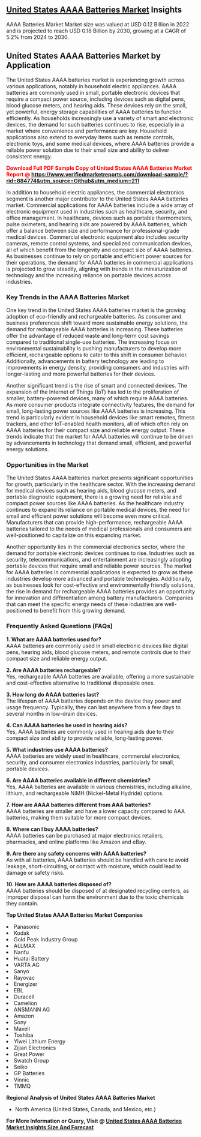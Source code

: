 <h2><a href="https://www.verifiedmarketreports.com/download-sample/?rid=884774&amp;utm_source=Github&amp;utm_medium=211" target="_blank">United States AAAA Batteries Market</a> Insights</h2><p>AAAA Batteries Market Market size was valued at USD 0.12 Billion in 2022 and is projected to reach USD 0.18 Billion by 2030, growing at a CAGR of 5.2% from 2024 to 2030.</p><p><h2>United States AAAA Batteries Market by Application</h2><p>The United States AAAA batteries market is experiencing growth across various applications, notably in household electric appliances. AAAA batteries are commonly used in small, portable electronic devices that require a compact power source, including devices such as digital pens, blood glucose meters, and hearing aids. These devices rely on the small, yet powerful, energy storage capabilities of AAAA batteries to function efficiently. As households increasingly use a variety of smart and electronic devices, the demand for such batteries continues to rise, especially in a market where convenience and performance are key. Household applications also extend to everyday items such as remote controls, electronic toys, and some medical devices, where AAAA batteries provide a reliable power solution due to their small size and ability to deliver consistent energy. <strong><p><span class=""><span style="color: #ff0000;"><strong>Download Full PDF Sample Copy of United States AAAA Batteries Market Report</strong> @ </span><a href="https://www.verifiedmarketreports.com/download-sample/?rid=884774&amp;utm_source=Github&amp;utm_medium=211" target="_blank">https://www.verifiedmarketreports.com/download-sample/?rid=884774&amp;utm_source=Github&amp;utm_medium=211</a></span></p></strong></p><p>In addition to household electric appliances, the commercial electronics segment is another major contributor to the United States AAAA batteries market. Commercial applications for AAAA batteries include a wide array of electronic equipment used in industries such as healthcare, security, and office management. In healthcare, devices such as portable thermometers, pulse oximeters, and hearing aids are powered by AAAA batteries, which offer a balance between size and performance for professional-grade medical devices. Commercial electronic equipment also includes security cameras, remote control systems, and specialized communication devices, all of which benefit from the longevity and compact size of AAAA batteries. As businesses continue to rely on portable and efficient power sources for their operations, the demand for AAAA batteries in commercial applications is projected to grow steadily, aligning with trends in the miniaturization of technology and the increasing reliance on portable devices across industries.</p><h3>Key Trends in the AAAA Batteries Market</h3><p>One key trend in the United States AAAA batteries market is the growing adoption of eco-friendly and rechargeable batteries. As consumer and business preferences shift toward more sustainable energy solutions, the demand for rechargeable AAAA batteries is increasing. These batteries offer the advantage of reduced waste and long-term cost savings compared to traditional single-use batteries. The increasing focus on environmental sustainability is pushing manufacturers to develop more efficient, rechargeable options to cater to this shift in consumer behavior. Additionally, advancements in battery technology are leading to improvements in energy density, providing consumers and industries with longer-lasting and more powerful batteries for their devices.</p><p>Another significant trend is the rise of smart and connected devices. The expansion of the Internet of Things (IoT) has led to the proliferation of smaller, battery-powered devices, many of which require AAAA batteries. As more consumer products integrate connectivity features, the demand for small, long-lasting power sources like AAAA batteries is increasing. This trend is particularly evident in household devices like smart remotes, fitness trackers, and other IoT-enabled health monitors, all of which often rely on AAAA batteries for their compact size and reliable energy output. These trends indicate that the market for AAAA batteries will continue to be driven by advancements in technology that demand small, efficient, and powerful energy solutions.</p><h3>Opportunities in the Market</h3><p>The United States AAAA batteries market presents significant opportunities for growth, particularly in the healthcare sector. With the increasing demand for medical devices such as hearing aids, blood glucose meters, and portable diagnostic equipment, there is a growing need for reliable and compact power sources like AAAA batteries. As the healthcare industry continues to expand its reliance on portable medical devices, the need for small and efficient power solutions will become even more critical. Manufacturers that can provide high-performance, rechargeable AAAA batteries tailored to the needs of medical professionals and consumers are well-positioned to capitalize on this expanding market.</p><p>Another opportunity lies in the commercial electronics sector, where the demand for portable electronic devices continues to rise. Industries such as security, telecommunications, and entertainment are increasingly adopting portable devices that require small and reliable power sources. The market for AAAA batteries in commercial applications is expected to grow as these industries develop more advanced and portable technologies. Additionally, as businesses look for cost-effective and environmentally friendly solutions, the rise in demand for rechargeable AAAA batteries provides an opportunity for innovation and differentiation among battery manufacturers. Companies that can meet the specific energy needs of these industries are well-positioned to benefit from this growing demand.</p><h3>Frequently Asked Questions (FAQs)</h3><p><strong>1. What are AAAA batteries used for?</strong><br>AAAA batteries are commonly used in small electronic devices like digital pens, hearing aids, blood glucose meters, and remote controls due to their compact size and reliable energy output.</p><p><strong>2. Are AAAA batteries rechargeable?</strong><br>Yes, rechargeable AAAA batteries are available, offering a more sustainable and cost-effective alternative to traditional disposable ones.</p><p><strong>3. How long do AAAA batteries last?</strong><br>The lifespan of AAAA batteries depends on the device they power and usage frequency. Typically, they can last anywhere from a few days to several months in low-drain devices.</p><p><strong>4. Can AAAA batteries be used in hearing aids?</strong><br>Yes, AAAA batteries are commonly used in hearing aids due to their compact size and ability to provide reliable, long-lasting power.</p><p><strong>5. What industries use AAAA batteries?</strong><br>AAAA batteries are widely used in healthcare, commercial electronics, security, and consumer electronics industries, particularly for small, portable devices.</p><p><strong>6. Are AAAA batteries available in different chemistries?</strong><br>Yes, AAAA batteries are available in various chemistries, including alkaline, lithium, and rechargeable NiMH (Nickel-Metal Hydride) options.</p><p><strong>7. How are AAAA batteries different from AAA batteries?</strong><br>AAAA batteries are smaller and have a lower capacity compared to AAA batteries, making them suitable for more compact devices.</p><p><strong>8. Where can I buy AAAA batteries?</strong><br>AAAA batteries can be purchased at major electronics retailers, pharmacies, and online platforms like Amazon and eBay.</p><p><strong>9. Are there any safety concerns with AAAA batteries?</strong><br>As with all batteries, AAAA batteries should be handled with care to avoid leakage, short-circuiting, or contact with moisture, which could lead to damage or safety risks.</p><p><strong>10. How are AAAA batteries disposed of?</strong><br>AAAA batteries should be disposed of at designated recycling centers, as improper disposal can harm the environment due to the toxic chemicals they contain.</p></p><p><strong>Top United States AAAA Batteries Market Companies</strong></p><div data-test-id=""><p><li>Panasonic</li><li> Kodak</li><li> Gold Peak Industry Group</li><li> ALLMAX</li><li> Nanfu</li><li> Huatai Battery</li><li> VARTA AG</li><li> Sanyo</li><li> Rayovac</li><li> Energizer</li><li> EBL</li><li> Duracell</li><li> Camelion</li><li> ANSMANN AG</li><li> Amazon</li><li> Sony</li><li> Maxell</li><li> Toshiba</li><li> Yiwei Lithium Energy</li><li> Zijian Electronics</li><li> Great Power</li><li> Swatch Group</li><li> Seiko</li><li> GP Batteries</li><li> Vinnic</li><li> TMMQ</li></p><div><strong>Regional Analysis of&nbsp;United States AAAA Batteries Market</strong></div><ul><li dir="ltr"><p dir="ltr">North America&nbsp;(United States, Canada, and Mexico, etc.)</p></li></ul><p><strong>For More Information or Query, Visit @&nbsp;</strong><strong><a href="https://www.verifiedmarketreports.com/product/aaaa-batteries-market/?utm_source=Github&amp;utm_medium=211" target="_blank">United States AAAA Batteries Market Insights Size And Forecast</a></strong></p></div>
